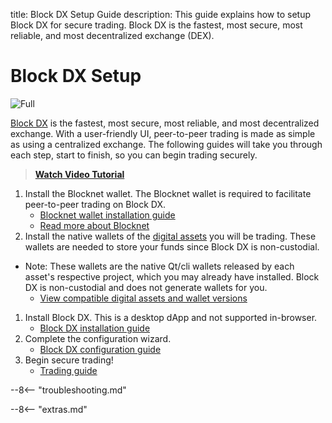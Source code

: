 title: Block DX Setup Guide
description: This guide explains how to setup Block DX for secure trading. Block DX is the fastest, most secure, most reliable, and most decentralized exchange (DEX).


# Block DX Setup

![Full](/img/blockdx/full-screen.png)

[Block DX](/blockdx/introduction) is the fastest, most secure, most reliable, and most decentralized exchange. With a user-friendly UI, peer-to-peer trading is made as simple as using a centralized exchange. The following guides will take you through each step, start to finish, so you can begin trading securely.

> [**Watch Video Tutorial**](https://www.youtube.com/watch?v=aFSl60KcaCk)

1. Install the Blocknet wallet. The Blocknet wallet is required to facilitate peer-to-peer trading on Block DX.
	* [Blocknet wallet installation guide](/wallet/setup)
	* [Read more about Blocknet](/blocknet/introduction)
1. Install the native wallets of the [digital assets](/resources/glossary/#digital-asset) you will be trading. These wallets are needed to store your funds since Block DX is non-custodial. 
  * Note: These wallets are the native Qt/cli wallets released by each asset's respective project, which you may already have installed. Block DX is non-custodial and does not generate wallets for you.
	* [View compatible digital assets and wallet versions](/blockdx/listings)
1. Install Block DX. This is a desktop dApp and not supported in-browser.
	* [Block DX installation guide](/blockdx/installation)
1. Complete the configuration wizard.
	* [Block DX configuration guide](/blockdx/configuration)
1. Begin secure trading!
	* [Trading guide](/blockdx/trading)

--8<-- "troubleshooting.md"










<script type="text/javascript">
// read instructions for related links in ../snippets/extras.md
var relatedLinks = [];
</script>

--8<-- "extras.md"





